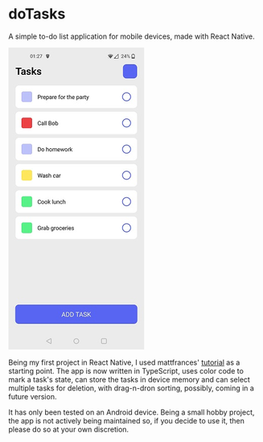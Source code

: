# doTasks
A simple to-do list application for mobile devices, made with React Native.

![Showcase](./assets/showcase.jpg "The app")

Being my first project in React Native, I used mattfrances' [tutorial](https://github.com/mattfrances/simpleReactNativeTodoList) as a starting point. The app is now written in TypeScript, uses color code to mark a task's state, can store the tasks in device memory and can select multiple tasks for deletion, with drag-n-dron sorting, possibly, coming in a future version. 

It has only been tested on an Android device. Being a small hobby project, the app is not actively being maintained so, if you decide to use it, then please do so at your own discretion.
